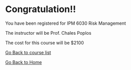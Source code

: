 
# Congratulation!! 
You have been registered for IPM 6030 Risk Management	

The instructor will be	Prof. Chales Poplos	

The cost for this course will be $2100




[Go Back to course list](https://roshan1130.github.io/Wilmington-University/link1.html)


[Go Back to Home](https://roshan1130.github.io/Wilmington-University)

